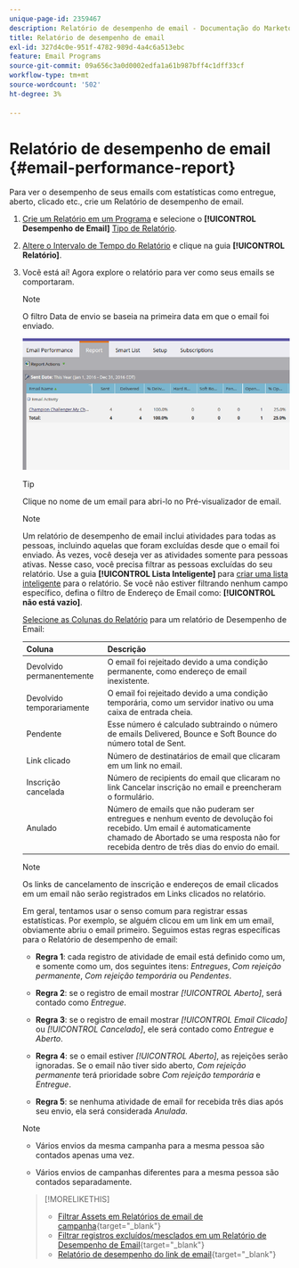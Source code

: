 ```yaml
---
unique-page-id: 2359467
description: Relatório de desempenho de email - Documentação do Marketo - Documentação do produto
title: Relatório de desempenho de email
exl-id: 327d4c0e-951f-4782-989d-4a4c6a513ebc
feature: Email Programs
source-git-commit: 09a656c3a0d0002edfa1a61b987bff4c1dff33cf
workflow-type: tm+mt
source-wordcount: '502'
ht-degree: 3%

---
```


# Relatório de desempenho de email {#email-performance-report}

Para ver o desempenho de seus emails com estatísticas como entregue, aberto, clicado etc., crie um Relatório de desempenho de email.

1. [Crie um Relatório em um Programa](/help/marketo/product-docs/reporting/basic-reporting/creating-reports/create-a-report-in-a-program.md) e selecione o **[!UICONTROL Desempenho de Email]** [Tipo de Relatório](/help/marketo/product-docs/reporting/basic-reporting/report-types/report-type-overview.md).
1. [Altere o Intervalo de Tempo do Relatório](/help/marketo/product-docs/reporting/basic-reporting/editing-reports/change-a-report-time-frame.md) e clique na guia **[!UICONTROL Relatório]**.
1. Você está aí! Agora explore o relatório para ver como seus emails se comportaram.

   >[!NOTE]
   >
   >O filtro Data de envio se baseia na primeira data em que o email foi enviado.

   ![](assets/email-performance-report.png)

   >[!TIP]
   >
   >Clique no nome de um email para abri-lo no Pré-visualizador de email.

   >[!NOTE]
   >
   >Um relatório de desempenho de email inclui atividades para todas as pessoas, incluindo aquelas que foram excluídas desde que o email foi enviado. Às vezes, você deseja ver as atividades somente para pessoas ativas. Nesse caso, você precisa filtrar as pessoas excluídas do seu relatório. Use a guia **[!UICONTROL Lista Inteligente]** para [criar uma lista inteligente](/help/marketo/product-docs/core-marketo-concepts/smart-lists-and-static-lists/creating-a-smart-list/create-a-smart-list.md) para o relatório. Se você não estiver filtrando nenhum campo específico, defina o filtro de Endereço de Email como: **[!UICONTROL não está vazio]**.

   [Selecione as Colunas do Relatório](/help/marketo/product-docs/reporting/basic-reporting/editing-reports/select-report-columns.md) para um relatório de Desempenho de Email:

   <table><thead>

<tr>
    <th>Coluna</th>
    <th>Descrição</th>
  </tr></thead>
<tbody>
  <tr>
    <td>Devolvido permanentemente</td>
    <td>O email foi rejeitado devido a uma condição permanente, como endereço de email inexistente.</td>
  </tr>
  <tr>
    <td>Devolvido temporariamente</td>
    <td>O email foi rejeitado devido a uma condição temporária, como um servidor inativo ou uma caixa de entrada cheia.</td>
  </tr>
  <tr>
    <td>Pendente</td>
    <td>Esse número é calculado subtraindo o número de emails Delivered, Bounce e Soft Bounce do número total de Sent.</td>
  </tr>
  <tr>
    <td>Link clicado</td>
    <td>Número de destinatários de email que clicaram em um link no email.</td>
  </tr>
  <tr>
    <td>Inscrição cancelada</td>
    <td>Número de recipients do email que clicaram no link Cancelar inscrição no email e preencheram o formulário.</td>
  </tr>
  <tr>
    <td>Anulado</td>
    <td>Número de emails que não puderam ser entregues e nenhum evento de devolução foi recebido. Um email é automaticamente chamado de Abortado se uma resposta não for recebida dentro de três dias do envio do email.</td>
  </tr>
</tbody></table>

>[!NOTE]
>
>Os links de cancelamento de inscrição e endereços de email clicados em um email não serão registrados em Links clicados no relatório.

Em geral, tentamos usar o senso comum para registrar essas estatísticas. Por exemplo, se alguém clicou em um link em um email, obviamente abriu o email primeiro. Seguimos estas regras específicas para o Relatório de desempenho de email:

* **Regra 1**: cada registro de atividade de email está definido como um, e somente como um, dos seguintes itens: _Entregues_, _Com rejeição permanente_, _Com rejeição temporária_ ou _Pendentes_.

* **Regra 2**: se o registro de email mostrar _[!UICONTROL Aberto]_, será contado como _Entregue_.

* **Regra 3**: se o registro de email mostrar _[!UICONTROL Email Clicado]_ ou _[!UICONTROL Cancelado]_, ele será contado como _Entregue_ e _Aberto_.

* **Regra 4**: se o email estiver _[!UICONTROL Aberto]_, as rejeições serão ignoradas. Se o email não tiver sido aberto, _Com rejeição permanente_ terá prioridade sobre _Com rejeição temporária_ e _Entregue_.

* **Regra 5**: se nenhuma atividade de email for recebida três dias após seu envio, ela será considerada _Anulada_.

>[!NOTE]
>
>* Vários envios da mesma campanha para a mesma pessoa são contados apenas uma vez.
>
>* Vários envios de campanhas diferentes para a mesma pessoa são contados separadamente.

>[!MORELIKETHIS]
>
>* [Filtrar Assets em Relatórios de email de campanha](/help/marketo/product-docs/reporting/basic-reporting/report-activity/filter-assets-in-a-campaign-email-reports.md){target="_blank"}
>* [Filtrar registros excluídos/mesclados em um Relatório de Desempenho de Email](/help/marketo/product-docs/reporting/basic-reporting/report-activity/filter-deleted-merged-records-email-performance-report.md){target="_blank"}
>* [Relatório de desempenho do link de email](/help/marketo/product-docs/email-marketing/email-programs/email-program-data/email-link-performance-report.md){target="_blank"}
